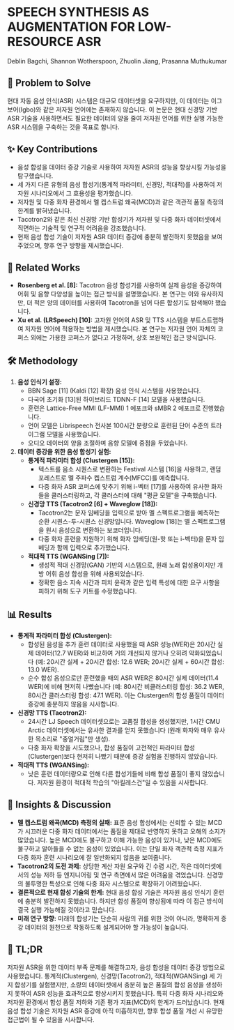 # SPEECH SYNTHESIS AS AUGMENTATION FOR LOW-RESOURCE ASR
Deblin Bagchi, Shannon Wotherspoon, Zhuolin Jiang, Prasanna Muthukumar

## 🧩 Problem to Solve
현대 자동 음성 인식(ASR) 시스템은 대규모 데이터셋을 요구하지만, 이 데이터는 이그보어(Igbo)와 같은 저자원 언어에는 존재하지 않습니다. 이 논문은 현대 신경망 기반 ASR 기술을 사용하면서도 필요한 데이터의 양을 줄여 저자원 언어를 위한 실행 가능한 ASR 시스템을 구축하는 것을 목표로 합니다.

## ✨ Key Contributions
*   음성 합성을 데이터 증강 기술로 사용하여 저자원 ASR의 성능을 향상시킬 가능성을 탐구했습니다.
*   세 가지 다른 유형의 음성 합성기(통계적 파라미터, 신경망, 적대적)를 사용하여 저자원 시나리오에서 그 효용성을 평가했습니다.
*   저자원 및 다중 화자 환경에서 멜 켑스트럼 왜곡(MCD)과 같은 객관적 품질 측정의 한계를 밝혀냈습니다.
*   Tacotron2와 같은 최신 신경망 기반 합성기가 저자원 및 다중 화자 데이터셋에서 직면하는 기술적 및 연구적 어려움을 강조했습니다.
*   현재 음성 합성 기술이 저자원 ASR 데이터 증강에 충분히 발전하지 못했음을 보여주었으며, 향후 연구 방향을 제시했습니다.

## 📎 Related Works
*   **Rosenberg et al. [8]:** Tacotron 음성 합성기를 사용하여 실제 음성을 증강하여 어휘 및 음향 다양성을 높이는 접근 방식을 설명했습니다. 본 연구는 이와 유사하지만, 더 적은 양의 데이터를 사용하여 Tacotron을 넘어 다른 합성기도 탐색해야 했습니다.
*   **Xu et al. (LRSpeech) [10]:** 고자원 언어의 ASR 및 TTS 시스템을 부트스트랩하여 저자원 언어에 적용하는 방법을 제시했습니다. 본 연구는 저자원 언어 자체의 코퍼스 외에는 가용한 코퍼스가 없다고 가정하며, 상호 보완적인 접근 방식입니다.

## 🛠️ Methodology
1.  **음성 인식기 설정:**
    *   BBN Sage [11] (Kaldi [12] 확장) 음성 인식 시스템을 사용했습니다.
    *   다국어 초기화 [13]된 하이브리드 TDNN-F [14] 모델을 사용했습니다.
    *   훈련은 Lattice-Free MMI (LF-MMI) 1 에포크와 sMBR 2 에포크로 진행했습니다.
    *   언어 모델은 Librispeech 전사본 100시간 분량으로 훈련된 단어 수준의 트라이그램 모델을 사용했습니다.
    *   오디오 데이터의 양을 조절하며 음향 모델에 중점을 두었습니다.
2.  **데이터 증강을 위한 음성 합성기 실험:**
    *   **통계적 파라미터 합성 (Clustergen [15]):**
        *   텍스트를 음소 시퀀스로 변환하는 Festival 시스템 [16]을 사용하고, 랜덤 포레스트로 멜 주파수 켑스트럼 계수(MFCC)를 예측합니다.
        *   다중 화자 ASR 코퍼스에 맞추기 위해 i-벡터 [17]를 사용하여 유사한 화자들을 클러스터링하고, 각 클러스터에 대해 "평균 모델"을 구축했습니다.
    *   **신경망 TTS (Tacotron2 [6] + Waveglow [18]):**
        *   Tacotron2는 문자 임베딩을 입력으로 받아 멜 스펙트로그램을 예측하는 순환 시퀀스-투-시퀀스 신경망입니다. Waveglow [18]는 멜 스펙트로그램을 원시 음성으로 변환하는 보코더입니다.
        *   다중 화자 훈련을 지원하기 위해 화자 임베딩(원-핫 또는 i-벡터)을 문자 임베딩과 함께 입력으로 추가했습니다.
    *   **적대적 TTS (WGANSing [7]):**
        *   생성적 적대 신경망(GAN) 기반의 시스템으로, 원래 노래 합성용이지만 개방 어휘 음성 합성을 위해 사용되었습니다.
        *   정확한 음소 지속 시간과 피치 윤곽과 같은 입력 특성에 대한 요구 사항을 피하기 위해 도구 키트를 수정했습니다.

## 📊 Results
*   **통계적 파라미터 합성 (Clustergen):**
    *   합성된 음성을 추가 훈련 데이터로 사용했을 때 ASR 성능(WER)은 20시간 실제 데이터(12.7 WER)와 비교하여 거의 개선되지 않거나 오히려 악화되었습니다 (예: 20시간 실제 + 20시간 합성: 12.6 WER; 20시간 실제 + 60시간 합성: 13.0 WER).
    *   순수 합성 음성으로만 훈련했을 때의 ASR WER은 80시간 실제 데이터(11.4 WER)에 비해 현저히 나빴습니다 (예: 80시간 비클러스터링 합성: 36.2 WER, 80시간 클러스터링 합성: 47.1 WER). 이는 Clustergen의 합성 품질이 데이터 증강에 충분하지 않음을 시사합니다.
*   **신경망 TTS (Tacotron2):**
    *   24시간 LJ Speech 데이터셋으로는 고품질 합성을 생성했지만, 1시간 CMU Arctic 데이터셋에서는 유사한 결과를 얻지 못했습니다 (원래 화자와 매우 유사한 목소리로 "중얼거림"만 생성).
    *   다중 화자 확장을 시도했으나, 합성 품질이 고전적인 파라미터 합성(Clustergen)보다 현저히 나빴기 때문에 증강 실험을 진행하지 않았습니다.
*   **적대적 TTS (WGANSing):**
    *   낮은 훈련 데이터량으로 인해 다른 합성기들에 비해 합성 품질이 좋지 않았습니다. 저자원 환경이 적대적 학습의 "아킬레스건"일 수 있음을 시사합니다.

## 🧠 Insights & Discussion
*   **멜 켑스트럼 왜곡(MCD) 측정의 실패:** 표준 음성 합성에서는 신뢰할 수 있는 MCD가 시끄러운 다중 화자 데이터에서는 품질을 제대로 반영하지 못하고 오해의 소지가 많았습니다. 높은 MCD에도 불구하고 이해 가능한 음성이 있거나, 낮은 MCD에도 불구하고 알아들을 수 없는 음성이 있었습니다. 이는 단일 화자 객관적 측정 지표가 다중 화자 훈련 시나리오에 잘 일반화되지 않음을 보여줍니다.
*   **Tacotron2의 도전 과제:** 상당한 계산 자원 요구와 긴 수렴 시간, 작은 데이터셋에서의 성능 저하 등 엔지니어링 및 연구 측면에서 많은 어려움을 겪었습니다. 신경망의 불투명한 특성으로 인해 다중 화자 시스템으로 확장하기 어려웠습니다.
*   **결론적으로 현재 합성 기술의 한계:** 현대 음성 합성 기술은 저자원 음성 인식기 훈련에 충분히 발전하지 못했습니다. 하지만 합성 품질이 향상됨에 따라 이 접근 방식이 결국 실행 가능해질 것이라고 믿습니다.
*   **미래 연구 방향:** 미래의 합성기는 단순히 사람의 귀를 위한 것이 아니라, 명확하게 증강 데이터의 원천으로 작동하도록 설계되어야 할 가능성이 높습니다.

## 📌 TL;DR
저자원 ASR을 위한 데이터 부족 문제를 해결하고자, 음성 합성을 데이터 증강 방법으로 사용했습니다. 통계적(Clustergen), 신경망(Tacotron2), 적대적(WGANSing) 세 가지 합성기를 실험했지만, 소량의 데이터셋에서 충분히 높은 품질의 합성 음성을 생성하지 못하여 ASR 성능을 효과적으로 향상시키지 못했습니다. 특히 다중 화자 시나리오와 저자원 환경에서 합성 품질 저하와 기존 평가 지표(MCD)의 한계가 드러났습니다. 현재 음성 합성 기술은 저자원 ASR 증강에 아직 미흡하지만, 향후 합성 품질 개선 시 유망한 접근법이 될 수 있음을 시사합니다.